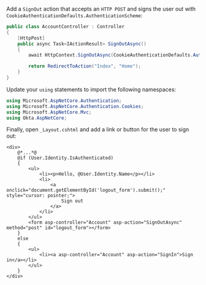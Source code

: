 Add a `SignOut` action that accepts an `HTTP POST` and signs the user out with `CookieAuthenticationDefaults.AuthenticationScheme`:

```csharp
public class AccountController : Controller
{
    [HttpPost]
    public async Task<IActionResult> SignOutAsync()
    {
        await HttpContext.SignOutAsync(CookieAuthenticationDefaults.AuthenticationScheme);

        return RedirectToAction("Index", "Home");
    }
}
```

Update your `using` statements to import the following namespaces:

```csharp
using Microsoft.AspNetCore.Authentication;
using Microsoft.AspNetCore.Authentication.Cookies;
using Microsoft.AspNetCore.Mvc;
using Okta.AspNetCore;
```

Finally, open `_Layout.cshtml` and add a link or button for the user to sign out:

```cshtml
<div>
    @*...*@
    @if (User.Identity.IsAuthenticated)
    {
        <ul>
            <li><p>Hello, @User.Identity.Name</p></li>
            <li>
                <a onclick="document.getElementById('logout_form').submit();" style="cursor: pointer;">
                    Sign out
                </a>
            </li>
        </ul>
        <form asp-controller="Account" asp-action="SignOutAsync" method="post" id="logout_form"></form>
    }
    else
    {
        <ul>
            <li><a asp-controller="Account" asp-action="SignIn">Sign in</a></li>
        </ul>
    }
</div>
```